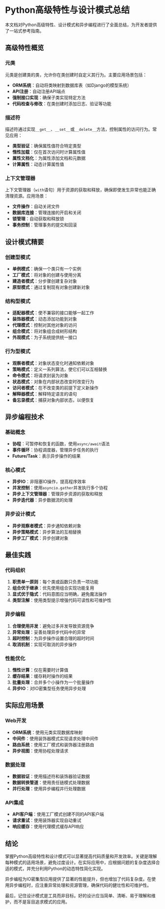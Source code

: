 # Python高级特性与设计模式总结

本文档对Python高级特性、设计模式和异步编程进行了全面总结，为开发者提供了一站式参考指南。

## 高级特性概览

### 元类

元类是创建类的类，允许你在类创建时自定义其行为。主要应用场景包括：

- **ORM系统**：自动将类映射到数据库表（如Django的模型系统）
- **API注册**：自动注册API端点
- **强制接口实现**：确保子类实现特定方法
- **代码检查与修改**：在类创建时添加日志、验证等功能

### 描述符

描述符通过实现`__get__`、`__set__`或`__delete__`方法，控制属性的访问行为。常见应用：

- **类型验证**：确保属性值符合特定类型
- **惰性加载**：仅在首次访问时计算属性值
- **属性文档化**：为属性添加文档和元数据
- **计算属性**：动态计算属性值

### 上下文管理器

上下文管理器（`with`语句）用于资源的获取和释放，确保即使发生异常也能正确清理资源。应用场景：

- **文件操作**：自动关闭文件
- **数据库连接**：管理连接的开启和关闭
- **锁管理**：自动获取和释放锁
- **事务控制**：管理事务的提交和回滚

## 设计模式精要

### 创建型模式

- **单例模式**：确保一个类只有一个实例
- **工厂模式**：将对象的创建与使用分离
- **建造者模式**：分步骤创建复杂对象
- **原型模式**：通过复制现有对象创建新对象

### 结构型模式

- **适配器模式**：使不兼容的接口能够一起工作
- **装饰器模式**：动态添加功能到对象
- **代理模式**：控制对其他对象的访问
- **组合模式**：将对象组合成树形结构
- **外观模式**：为子系统提供统一接口

### 行为型模式

- **观察者模式**：对象状态变化时通知依赖对象
- **策略模式**：定义一系列算法，使它们可以互相替换
- **命令模式**：将请求封装为对象
- **状态模式**：对象在内部状态改变时改变行为
- **访问者模式**：在不改变类的前提下定义新操作
- **解释器模式**：解释特定语言的语句
- **备忘录模式**：捕获对象内部状态，以便恢复

## 异步编程技术

### 基础概念

- **协程**：可暂停和恢复的函数，使用`async/await`语法
- **事件循环**：协程调度器，管理异步任务的执行
- **Future/Task**：表示异步操作的结果

### 核心模式

- **异步IO**：非阻塞IO操作，提高程序效率
- **并发控制**：使用`asyncio.gather`并发执行多个协程
- **异步上下文管理器**：管理异步资源的获取和释放
- **异步迭代器**：异步数据流的处理

### 异步设计模式

- **异步观察者模式**：异步通知依赖对象
- **异步策略模式**：异步算法的互相替换
- **异步工厂模式**：异步创建对象

## 最佳实践

### 代码组织

1. **职责单一原则**：每个类或函数只负责一项功能
2. **组合优于继承**：优先使用组合实现功能复用
3. **显式优于隐式**：代码意图应当明确，避免魔法操作
4. **类型注解**：使用类型提示增强代码可读性和可维护性

### 异步编程

1. **合理使用并发**：避免过多并发导致资源竞争
2. **异常处理**：妥善处理异步代码中的异常
3. **超时控制**：为异步操作设置合理的超时时间
4. **取消机制**：实现可取消的异步操作

### 性能优化

1. **惰性计算**：仅在需要时计算值
2. **缓存结果**：缓存耗时操作的结果
3. **批量处理**：合并多个小操作为一个批量操作
4. **异步IO**：对IO密集型任务使用异步处理

## 实际应用场景

### Web开发

- **ORM系统**：使用元类实现数据库映射
- **中间件**：使用装饰器模式实现请求处理中间件
- **路由系统**：使用工厂模式和装饰器注册路由
- **异步视图**：使用协程处理请求

### 数据处理

- **数据验证**：使用描述符和装饰器验证数据
- **数据转换管道**：使用责任链模式处理数据
- **并行处理**：使用异步编程并行处理数据

### API集成

- **API客户端**：使用工厂模式创建不同的API客户端
- **请求重试**：使用装饰器实现自动重试
- **响应缓存**：使用代理模式缓存API响应

## 结论

掌握Python高级特性和设计模式可以显著提高代码质量和开发效率。关键是理解每种模式的适用场景，避免过度设计。在实际应用中，应根据问题的复杂度选择合适的模式，并充分利用Python的动态特性简化实现。

异步编程为IO密集型应用提供了显著的性能提升，但也增加了代码复杂度。在使用异步编程时，应注重异常处理和资源管理，确保代码的健壮性和可维护性。

最后，记住设计模式是工具而非目标。好的设计应当简单、清晰、易于理解和维护，而不是盲目追求模式的应用。